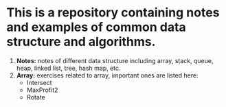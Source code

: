 # This is a repository containing notes and examples of common data structure and algorithms.

1. **Notes:** notes of different data structure including array, stack, queue, heap, linked list, tree, hash map, etc.
2. **Array:** exercises related to array, important ones are listed here:
   - Intersect
   - MaxProfit2
   - Rotate

